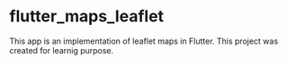 # flutter_maps_leaflet

This app is an implementation of leaflet maps in Flutter. This project was created for learnig purpose.
